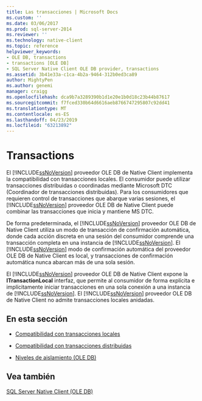```yaml
---
title: Las transacciones | Microsoft Docs
ms.custom: ''
ms.date: 03/06/2017
ms.prod: sql-server-2014
ms.reviewer: ''
ms.technology: native-client
ms.topic: reference
helpviewer_keywords:
- OLE DB, transactions
- transactions [OLE DB]
- SQL Server Native Client OLE DB provider, transactions
ms.assetid: 3b41e33a-c1ca-4b2a-9464-312b0ed3ca89
author: MightyPen
ms.author: genemi
manager: craigg
ms.openlocfilehash: dca9b7a3289390b1d1e20e1b0d18c23b44b87617
ms.sourcegitcommit: f7fced330b64d6616aeb8766747295807c92dd41
ms.translationtype: MT
ms.contentlocale: es-ES
ms.lasthandoff: 04/23/2019
ms.locfileid: "63213892"
---
```

# <a name="transactions"></a>Transactions
  El [!INCLUDE[ssNoVersion](../../includes/ssnoversion-md.md)] proveedor OLE DB de Native Client implementa la compatibilidad con transacciones locales. El consumidor puede utilizar transacciones distribuidas o coordinadas mediante Microsoft DTC (Coordinador de transacciones distribuidas). Para los consumidores que requieren control de transacciones que abarque varias sesiones, el [!INCLUDE[ssNoVersion](../../includes/ssnoversion-md.md)] proveedor OLE DB de Native Client puede combinar las transacciones que inicia y mantiene MS DTC.  
  
 De forma predeterminada, el [!INCLUDE[ssNoVersion](../../includes/ssnoversion-md.md)] proveedor OLE DB de Native Client utiliza un modo de transacción de confirmación automática, donde cada acción discreta en una sesión del consumidor comprende una transacción completa en una instancia de [!INCLUDE[ssNoVersion](../../includes/ssnoversion-md.md)]. El [!INCLUDE[ssNoVersion](../../includes/ssnoversion-md.md)] modo de confirmación automática del proveedor OLE DB de Native Client es local, y transacciones de confirmación automática nunca abarcan más de una sola sesión.  
  
 El [!INCLUDE[ssNoVersion](../../includes/ssnoversion-md.md)] proveedor OLE DB de Native Client expone la **ITransactionLocal** interfaz, que permite al consumidor de forma explícita e implícitamente iniciar transacciones en una sola conexión a una instancia de [!INCLUDE[ssNoVersion](../../includes/ssnoversion-md.md)]. El [!INCLUDE[ssNoVersion](../../includes/ssnoversion-md.md)] proveedor OLE DB de Native Client no admite transacciones locales anidadas.  
  
## <a name="in-this-section"></a>En esta sección  
  
-   [Compatibilidad con transacciones locales](supporting-local-transactions.md)  
  
-   [Compatibilidad con transacciones distribuidas](supporting-distributed-transactions.md)  
  
-   [Niveles de aislamiento &#40;OLE DB&#41;](isolation-levels-ole-db.md)  
  
## <a name="see-also"></a>Vea también  
 [SQL Server Native Client &#40;OLE DB&#41;](../native-client/ole-db/sql-server-native-client-ole-db.md)  
  
  
